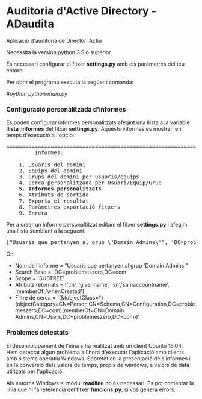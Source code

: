 # Auditoria d'Active Directory - ADaudita

Aplicació d'auditoria de Directori Actiu

Necessita la version python 3.5 o superior

Es necessari configurar el fitxer **settings.py** amb els paràmetres del teu entorn

Per obrir el programa executa la següent comanda:

 *#python python/main.py*

### Configuració personalitzada d'informes

Es poden configurar informes personalitzats afegint una llista a la variable **llista_informes** del fitxer **settings.py**. Aquests informes es mostren en temps d'execució a l'opcio:
<pre>
===================================================================================================
         Informes:

    1. Usuaris del domini
    2. Equips del domini
    3. Grups del domini per usuaris/equips
    4. Cerca personalitzada per Usuari/Equip/Grup
    <b>5. Informes personalitzats</b>
    6. Atributs de sortida
    7. Exporta el resultat
    8. Paràmetres exportació fitxers
    9. Enrera
</pre>

Per a crear un informe personaltitzat editam el fitxer **settings.py** i afegim una llista semblant a la seguent:
<pre>
["Usuaris que pertanyen al grup \'Domain Admins\'", 'DC=problemeszero,DC=com','SUBTREE',['cn', 'givenname', 'sn','samaccountname', 'memberOf','whenCreated'],'(&(objectClass=*)(objectCategory=CN=Person,CN=Schema,CN=Configuration,DC=problemeszero,DC=com)(memberOf=CN=Domain Admins,CN=Users,DC=problemeszero,DC=com))']
</pre>

On:
+ Nom de l'informe = "Usuaris que pertanyen al grup \'Domain Admins\'"
+ Search Base = 'DC=problemeszero,DC=com'
+ Scope = 'SUBTREE'
+ Atributs retornats = ['cn', 'givenname', 'sn','samaccountname', 'memberOf','whenCreated']
+ Filtre de cerca = '(&(objectClass=*)(objectCategory=CN=Person,CN=Schema,CN=Configuration,DC=problemeszero,DC=com)(memberOf=CN=Domain Admins,CN=Users,DC=problemeszero,DC=com))'



### Problemes detectats

El desenvolupament de l'eina s'ha realitzat amb un client Ubuntu 16.04.   
Hem detectat algun problema a l'hora d'executar l'aplicació amb clients amb sistema operatiu Windows. Sobretot en la presentació dels informes i en la conversió dels valors de temps, propis de windows, a valors de data utiltzats per l'aplicació.

Als entorns Windows el mòdul **readline** no és necessari. Es pot comentar la linia que hi fa referència del fitxer **funcions.py**, si vos genera errors.
